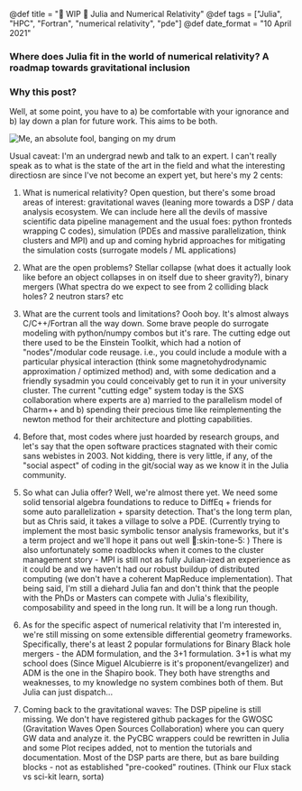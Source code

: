 @def title = "🚧 WIP 🚧 Julia and Numerical Relativity"
@def tags = ["Julia", "HPC", "Fortran", "numerical relativity", "pde"]
@def date_format = "10 April 2021"

### Where does Julia fit in the world of numerical relativity? A roadmap towards gravitational inclusion

### Why this post?

Well, at some point, you have to a) be comfortable with your ignorance and b) lay down a plan for future work. This aims to be both.

![Me, an absolute fool, banging on my drum](https://marcminter.files.wordpress.com/2017/03/luther-nailing-theses-560x538.jpg?w=560)


Usual caveat: I'm an undergrad newb and talk to an expert. I can't really speak as to what is the state of the art in the field and what the interesting directiosn are since I've not become an expert yet, but here's my 2 cents:

1. What is numerical relativity? Open question, but there's some broad areas of interest: gravitational waves (leaning more towards a DSP  / data analysis ecosystem. We can include here all the devils of massive scientific data pipeline management and the usual foes: python fronteds wrapping C codes), simulation (PDEs and massive parallelization, think clusters and MPI) and up and coming hybrid approaches for mitigating the simulation costs (surrogate models / ML applications)
2. What are the open problems? Stellar collapse (what does it actually look like before an object collapses in on itself due to sheer gravity?), binary mergers (What spectra do we expect to see from 2 colliding black holes? 2 neutron stars? etc

3. What are the current tools and limitations? Oooh boy. It's almost always C/C++/Fortran all the way down. Some brave people do surrogate modeling with python/numpy combos but it's rare. The cutting edge out there used to be the Einstein Toolkit, which had a notion of "nodes"/modular code reusage. i.e., you could include a module with a particular physical interaction (think some magnetohydrodynamic approximation / optimized method) and, with some dedication and a friendly sysadmin you could conceivably get to run it in your university cluster. The current "cutting edge" system today is the SXS collaboration where experts are a) married to the parallelism model of Charm++ and b) spending their precious time like reimplementing the newton method for their architecture and plotting capabilities.

4. Before that, most codes where just hoarded by research groups, and let's say that the open software practices stagnated with their comic sans webistes in 2003. Not kidding, there is very little, if any, of the "social aspect" of coding in the git/social way as we know it in the Julia community.

5. So what can Julia offer? Well, we're almost there yet. We need some solid tensorial algebra foundations to reduce to DiffEq + friends for some auto parallelization + sparsity detection. That's the long term plan, but as Chris said, it takes a village to solve a PDE. (Currently trying to implement the most basic symbolic tensor analysis frameworks, but it's a term project and we'll hope it pans out well :crossed_fingers::skin-tone-5: ) There is also unfortunately some roadblocks when it comes to the cluster management story - MPI is still not as fully Julian-ized an experience as it could be and we haven't had our robust buildup of distributed computing (we don't have a coherent MapReduce implementation). That being said, I'm still a diehard Julia fan and don't think that the people with the PhDs or Masters can compete with Julia's flexibility, composability and speed in the long run. It will be a long run though.

6. As for the specific aspect of numerical relativity that I'm interested in, we're still missing on some extensible differential geometry frameworks. Specifically, there's at least 2 popular formulations for Binary Black hole mergers - the ADM formulation, and the 3+1 formulation. 3+1 is what my school does (Since Miguel Alcubierre is it's proponent/evangelizer) and ADM is the one in the Shapiro book. They both have strengths and weaknesses, to my knowledge no system combines both of them. But Julia can just dispatch... 

7. Coming back to the gravitational waves:
The DSP pipeline is still missing. We don't have registered github packages for the GWOSC (Gravitation Waves Open Sources Collaboration) where you can query GW data and analyze it. the PyCBC wrappers could be rewritten in Julia and some Plot recipes added, not to mention the tutorials and documentation. Most of the DSP parts are there, but as bare building blocks - not as established "pre-cooked" routines. (Think our Flux stack vs sci-kit learn, sorta)
